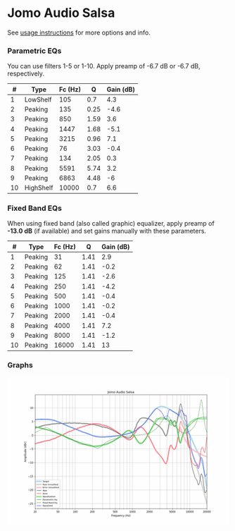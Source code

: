 # Jomo Audio Salsa
See [usage instructions](https://github.com/jaakkopasanen/AutoEq#usage) for more options and info.

### Parametric EQs
You can use filters 1-5 or 1-10. Apply preamp of -6.7 dB or -6.7 dB, respectively.

|   # | Type      |   Fc (Hz) |    Q |   Gain (dB) |
|-----|-----------|-----------|------|-------------|
|   1 | LowShelf  |       105 | 0.7  |         4.3 |
|   2 | Peaking   |       135 | 0.25 |        -4.6 |
|   3 | Peaking   |       850 | 1.59 |         3.6 |
|   4 | Peaking   |      1447 | 1.68 |        -5.1 |
|   5 | Peaking   |      3215 | 0.96 |         7.1 |
|   6 | Peaking   |        76 | 3.03 |        -0.4 |
|   7 | Peaking   |       134 | 2.05 |         0.3 |
|   8 | Peaking   |      5591 | 5.74 |         3.2 |
|   9 | Peaking   |      6863 | 4.48 |        -6   |
|  10 | HighShelf |     10000 | 0.7  |         6.6 |

### Fixed Band EQs
When using fixed band (also called graphic) equalizer, apply preamp of **-13.0 dB** (if available) and set gains manually with these parameters.

|   # | Type    |   Fc (Hz) |    Q |   Gain (dB) |
|-----|---------|-----------|------|-------------|
|   1 | Peaking |        31 | 1.41 |         2.9 |
|   2 | Peaking |        62 | 1.41 |        -0.2 |
|   3 | Peaking |       125 | 1.41 |        -2.6 |
|   4 | Peaking |       250 | 1.41 |        -4.2 |
|   5 | Peaking |       500 | 1.41 |        -0.4 |
|   6 | Peaking |      1000 | 1.41 |        -0.2 |
|   7 | Peaking |      2000 | 1.41 |        -0.4 |
|   8 | Peaking |      4000 | 1.41 |         7.2 |
|   9 | Peaking |      8000 | 1.41 |        -1.2 |
|  10 | Peaking |     16000 | 1.41 |        13   |

### Graphs
![](./Jomo%20Audio%20Salsa.png)

